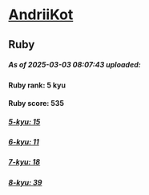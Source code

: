# [AndriiKot](https://www.codewars.com/users/AndriiKot) 
## Ruby

##### As of 2025-03-03 08:07:43 uploaded:

#### Ruby rank: 5 kyu

#### Ruby score: 535

##### [5-kyu: 15](https://github.com/AndriiKot/Ruby__CodeWars/tree/main/kyu-5)

##### [6-kyu: 11](https://github.com/AndriiKot/Ruby__CodeWars/tree/main/kyu-6)

##### [7-kyu: 18](https://github.com/AndriiKot/Ruby__CodeWars/tree/main/kyu-7)

##### [8-kyu: 39](https://github.com/AndriiKot/Ruby__CodeWars/tree/main/kyu-8)

